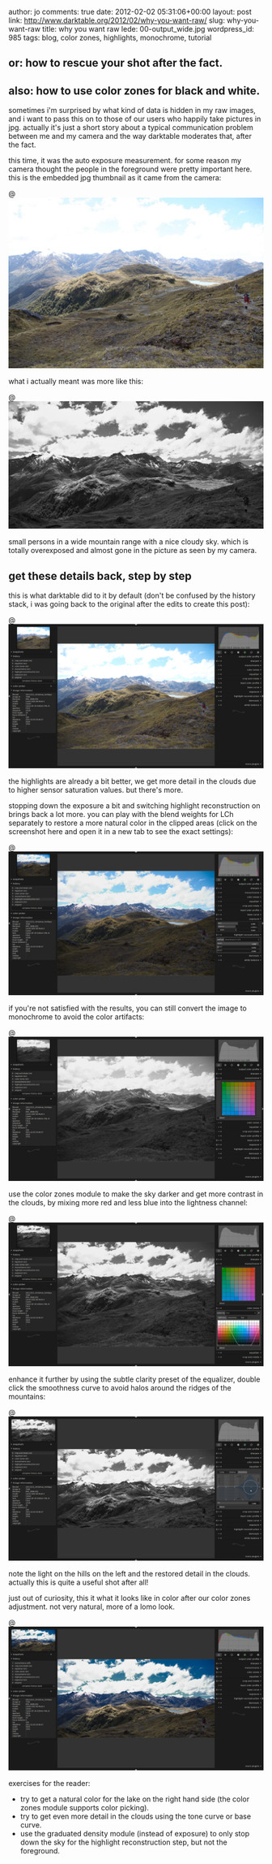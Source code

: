 author: jo
comments: true
date: 2012-02-02 05:31:06+00:00
layout: post
link: http://www.darktable.org/2012/02/why-you-want-raw/
slug: why-you-want-raw
title: why you want raw
lede: 00-output_wide.jpg
wordpress_id: 985
tags: blog, color zones, highlights, monochrome, tutorial

## or: how to rescue your shot after the fact.




## also: how to use color zones for black and white.


sometimes i'm surprised by what kind of data is hidden in my raw images, and i want to pass this on to those of our users who happily take pictures in jpg. actually it's just a short story about a typical communication problem between me and my camera and the way darktable moderates that, after the fact.

this time, it was the auto exposure measurement. for some reason my camera thought the people in the foreground were pretty important here. this is the embedded jpg thumbnail as it came from the camera:

@![00-from-cam](00-from-cam.jpg)

what i actually meant was more like this:

@![00-output](00-output.jpg)

small persons in a wide mountain range with a nice cloudy sky. which is totally overexposed and almost gone in the picture as seen by my camera.


## get these details back, step by step


this is what darktable did to it by default (don't be confused by the history stack, i was going back to the original after the edits to create this post):

@![01-original](01-original.jpg)

the highlights are already a bit better, we get more detail in the clouds due to higher sensor saturation values. but there's more.

stopping down the exposure a bit and switching highlight reconstruction on brings back a lot more. you can play with the blend weights for LCh separately to restore a more natural color in the clipped areas (click on the screenshot here and open it in a new tab to see the exact settings):

@![02-highlights](02-highlights.jpg)

if you're not satisfied with the results, you can still convert the image to monochrome to avoid the color artifacts:

@![03-monochrome](03-monochrome.jpg)

use the color zones module to make the sky darker and get more contrast in the clouds, by mixing more red and less blue into the lightness channel:

@![04-color-zones](04-color-zones.jpg)

enhance it further by using the subtle clarity preset of the equalizer, double click the smoothness curve to avoid halos around the ridges of the mountains:

@![05-final](05-final.jpg)

note the light on the hills on the left and the restored detail in the clouds. actually this is quite a useful shot after all!

just out of curiosity, this it what it looks like in color after our color zones adjustment. not very natural, more of a lomo look.

@![06-in-color](06-in-color.jpg)

exercises for the reader:

* try to get a natural color for the lake on the right hand side (the color zones module supports color picking).
* try to get even more detail in the clouds using the tone curve or base curve.
* use the graduated density module (instead of exposure) to only stop down the sky for the highlight reconstruction step, but not the foreground.
